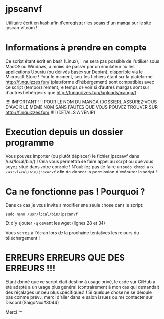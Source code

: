 # jpscanvf
Utilitaire écrit en bash afin d'enregistrer les scans d'un manga sur le site jpscan-vf.com !

# Informations à prendre en compte
Ce script étant écrit en bash (Linux), il ne sera pas possible de l'utiliser sous MacOS ou Windows, a moins de passer par un émulateur ou les applications Ubuntu (ou dérivés basés sur Debian), disponible via le Microsoft Store !
Pour le moment, seul les fichiers étant sur la plateforme http://funquizzes.fun/ (plateforme d'hébérgement) sont compatibles avec ce script (temporairement, le temps de voir si d'autres mangas sont sur d'autres hébérgeurs que http://funquizzes.fun//uploads/manga/)

!!!! IMPORTANT !!!! POUR LE NOM DU MANGA (DOSSIER), ASSUREZ-VOUS D'AVOIR LE MEME NOM SANS FAUTES QUE VOUS POUVEZ TROUVER SUR http://funquizzes.fun/ !!!! (DETAILS A VENIR)

# Execution depuis un dossier programme
Vous pouvez importer (ou plutôt déplacer) le fichier jpscanvf dans /usr/local/bin/) ! Cela vous permettra de faire appel au script ou que vous soyez situé dans votre console !
N'oubliez pas de faire un ``sudo chmod a+x /usr/local/bin/jpscanvf`` afin de donner la permission d'exécuter le script ! 

# Ca ne fonctionne pas ! Pourquoi ?
Dans ce cas je vous invite a modifier une seule chose dans le script:
```
sudo nano /usr/local/bin/jpscanvf
```
Et d'y ajouter ``-q`` devant les wget (lignes 28 et 34)

Vous verrez à l'écran lors de la prochaine tentatives les retours du téléchargement !

# ERREURS ERREURS QUE DES ERREURS !!!
Étant donné que ce script était destiné à usage privé, le code sur GitHub a été adapté a un usage plus général (contrairement à mon cas qui demandait des régalages un peu plus spécifiques) ! Si quelque chose ne se déroule pas comme prévu, merci d'aller dans le salon issues ou me contacter sur Discord (SaigoNoo#3044)

Merci ^^
